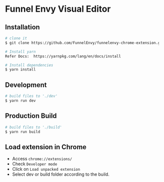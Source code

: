 # Funnel Envy Visual Editor

## Installation

```bash
# clone it
$ git clone https://github.com/FunnelEnvy/funnelenvy-chrome-extension.git

# Install yarn
Refer Docs:  https://yarnpkg.com/lang/en/docs/install

# Install dependencies
$ yarn install
```

## Development

```bash
# build files to './dev'
$ yarn run dev
```

## Production Build

```bash
# build files to './build'
$ yarn run build
```

## Load extension in Chrome
- Access `chrome://extensions/`
- Check `Developer mode`
- Click on `Load unpacked extension`
- Select dev or build folder according to the build.